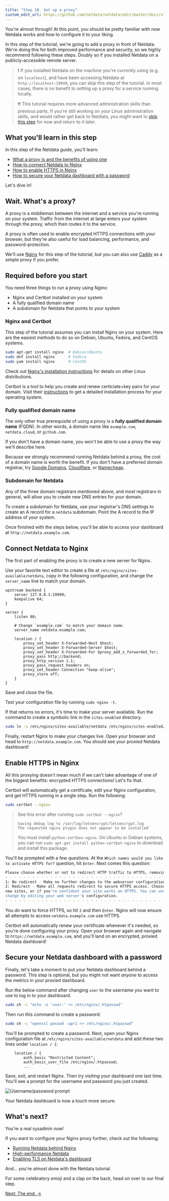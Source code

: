```yaml
---
title: "Step 10. Set up a proxy"
custom_edit_url: https://github.com/netdata/netdata/edit/master/docs/step-by-step/step-10.md
---
```




You're almost through! At this point, you should be pretty familiar with now Netdata works and how to configure it to
your liking.

In this step of the tutorial, we're going to add a proxy in front of Netdata. We're doing this for both improved
performance and security, so we highly recommend following these steps. Doubly so if you installed Netdata on a
publicly-accessible remote server.

> ❗ If you installed Netdata on the machine you're currently using (e.g. on `localhost`), and have been accessing
> Netdata at `http://localhost:19999`, you can skip this step of the tutorial. In most cases, there is no benefit to
> setting up a proxy for a service running locally.

> ❗❗ This tutorial requires more advanced administration skills than previous parts. If you're still working on your
> Linux administration skills, and would rather get back to Netdata, you might want to [skip this
> step](/docs/agent/step-by-step/step-99) for now and return to it later.

## What you'll learn in this step

In this step of the Netdata guide, you'll learn:

-   [What a proxy is and the benefits of using one](#wait-whats-a-proxy)
-   [How to connect Netdata to Nginx](#connect-netdata-to-nginx)
-   [How to enable HTTPS in Nginx](#enable-https-in-nginx)
-   [How to secure your Netdata dashboard with a password](#secure-your-netdata-dashboard-with-a-password)

Let's dive in!

## Wait. What's a proxy?

A proxy is a middleman between the internet and a service you're running on your system. Traffic from the internet at
large enters your system through the proxy, which then routes it to the service.

A proxy is often used to enable encrypted HTTPS connections with your browser, but they're also useful for load
balancing, performance, and password-protection.

We'll use [Nginx](https://nginx.org/en/) for this step of the tutorial, but you can also use
[Caddy](https://caddyserver.com/) as a simple proxy if you prefer.

## Required before you start

You need three things to run a proxy using Nginx:

-   Nginx and Certbot installed on your system
-   A fully qualified domain name
-   A subdomain for Netdata that points to your system

### Nginx and Certbot

This step of the tutorial assumes you can install Nginx on your system. Here are the easiest methods to do so on Debian,
Ubuntu, Fedora, and CentOS systems.

```bash
sudo apt-get install nginx  # Debian/Ubuntu
sudo dnf install nginx      # Fedora
sudo yum install nginx      # CentOS
```

Check out [Nginx's installation
instructions](https://docs.nginx.com/nginx/admin-guide/installing-nginx/installing-nginx-open-source/) for details on
other Linux distributions.

Certbot is a tool to help you create and renew certiciate+key pairs for your domain. Visit their
[instructions](https://certbot.eff.org/instructions) to get a detailed installation process for your operating system.

### Fully qualified domain name

The only other true prerequisite of using a proxy is a **fully qualified domain name** (FQDN). In other words, a domain
name like `example.com`, `netdata.cloud`, or `github.com`.

If you don't have a domain name, you won't be able to use a proxy the way we'll describe here.

Because we strongly recommend running Netdata behind a proxy, the cost of a domain name is worth the benefit. If you
don't have a preferred domain registrar, try [Google Domains](https://domains.google/),
[Cloudflare](https://www.cloudflare.com/products/registrar/), or [Namecheap](https://www.namecheap.com/).

### Subdomain for Netdata

Any of the three domain registrars mentioned above, and most registrars in general, will allow you to create new DNS
entries for your domain.

To create a subdomain for Netdata, use your registrar's DNS settings to create an A record for a `netdata` subdomain.
Point the A record to the IP address of your system.

Once finished with the steps below, you'll be able to access your dashboard at `http://netdata.example.com`.

## Connect Netdata to Nginx

The first part of enabling the proxy is to create a new server for Nginx.

Use your favorite text editor to create a file at `/etc/nginx/sites-available/netdata`, copy in the following
configuration, and change the `server_name` line to match your domain.

```nginx
upstream backend {
    server 127.0.0.1:19999;
    keepalive 64;
}

server {
    listen 80;

    # Change `example.com` to match your domain name.
    server_name netdata.example.com;

    location / {
        proxy_set_header X-Forwarded-Host $host;
        proxy_set_header X-Forwarded-Server $host;
        proxy_set_header X-Forwarded-For $proxy_add_x_forwarded_for;
        proxy_pass http://backend;
        proxy_http_version 1.1;
        proxy_pass_request_headers on;
        proxy_set_header Connection "keep-alive";
        proxy_store off;
    }
}
```

Save and close the file.

Test your configuration file by running `sudo nginx -t`.

If that returns no errors, it's time to make your server available. Run the command to create a symbolic link in the
`sites-enabled` directory.

```bash
sudo ln -s /etc/nginx/sites-available/netdata /etc/nginx/sites-enabled/netdata
```

Finally, restart Nginx to make your changes live. Open your browser and head to `http://netdata.example.com`. You should
see your proxied Netdata dashboard!

## Enable HTTPS in Nginx

All this proxying doesn't mean much if we can't take advantage of one of the biggest benefits: encrypted HTTPS
connections! Let's fix that.

Certbot will automatically get a certificate, edit your Nginx configuration, and get HTTPS running in a single step. Run
the following:

```bash
sudo certbot --nginx
```

> See this error after running `sudo certbot --nginx`?
>
> ```
> Saving debug log to /var/log/letsencrypt/letsencrypt.log
> The requested nginx plugin does not appear to be installed`
> ```
>
> You must install `python-certbox-nginx`. On Ubuntu or Debian systems, you can run `sudo apt-get install
> python-certbot-nginx` to download and install this package.

You'll be prompted with a few questions. At the `Which names would you like to activate HTTPS for?` question, hit
`Enter`. Next comes this question:

```bash
Please choose whether or not to redirect HTTP traffic to HTTPS, removing HTTP access.
- - - - - - - - - - - - - - - - - - - - - - - - - - - - - - - - - - - - - - - -
1: No redirect - Make no further changes to the webserver configuration.
2: Redirect - Make all requests redirect to secure HTTPS access. Choose this for
new sites, or if you're confident your site works on HTTPS. You can undo this
change by editing your web server's configuration.
- - - - - - - - - - - - - - - - - - - - - - - - - - - - - - - - - - - - - - - -
```

You _do_ want to force HTTPS, so hit `2` and then `Enter`. Nginx will now ensure all attempts to access
`netdata.example.com` use HTTPS.

Certbot will automatically renew your certificate whenever it's needed, so you're done configuring your proxy. Open your
browser again and navigate to `https://netdata.example.com`, and you'll land on an encrypted, proxied Netdata dashboard!

## Secure your Netdata dashboard with a password

Finally, let's take a moment to put your Netdata dashboard behind a password. This step is optional, but you might not
want _anyone_ to access the metrics in your proxied dashboard.

Run the below command after changing `user` to the username you want to use to log in to your dashboard.

```bash
sudo sh -c "echo -n 'user:' >> /etc/nginx/.htpasswd"
```

Then run this command to create a password:

```bash
sudo sh -c "openssl passwd -apr1 >> /etc/nginx/.htpasswd"
```

You'll be prompted to create a password. Next, open your Nginx configuration file at
`/etc/nginx/sites-available/netdata` and add these two lines under `location / {`:

```nginx
    location / {
        auth_basic "Restricted Content";
        auth_basic_user_file /etc/nginx/.htpasswd;
        ...
```

Save, exit, and restart Nginx. Then try visiting your dashboard one last time. You'll see a prompt for the username and
password you just created.

![Username/password
prompt](https://user-images.githubusercontent.com/1153921/67431031-5320bf80-f598-11e9-9573-f9f9912f1ef6.png)

Your Netdata dashboard is now a touch more secure.

## What's next?

You're a real sysadmin now!

If you want to configure your Nginx proxy further, check out the following:

-   [Running Netdata behind Nginx](/docs/agent/running-behind-nginx)
-   [High-performance Netdata](/docs/agent/high-performance-netdata)
-   [Enabling TLS on Netdata's dashboard](/docs/agent/web/server#enabling-tls-support)

And... you're _almost_ done with the Netdata tutorial.

For some celebratory emoji and a clap on the back, head on over to our final step.

[Next: The end. &rarr;](/docs/agent/step-by-step/step-99)
